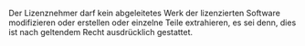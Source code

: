 Der Lizenznehmer darf kein abgeleitetes Werk der lizenzierten Software modifizieren oder erstellen oder einzelne Teile extrahieren, es sei denn, dies ist nach geltendem Recht ausdrücklich gestattet.
